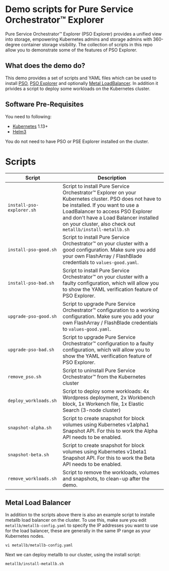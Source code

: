# Demo scripts for Pure Service Orchestrator™ Explorer

Pure Service Orchestrator™ Explorer (PSO Explorer) provides a unified view into storage, empowering Kubernetes admins and storage admins with 360-degree container storage visibility. The collection of scripts in this repo allow you to demonstrate some of the features of PSO Explorer.

## What does the demo do?

This demo provides a set of scripts and YAML files which can be used to install [PSO](https://github.com/purestorage/helm-charts/), [PSO Explorer](https://github.com/PureStorage-OpenConnect/pso-explorer) and optionally [Metal LoadBalancer](https://metallb.universe.tf/). In addition it privides a script to deploy some workloads on the Kubernetes cluster.

## Software Pre-Requisites
You need to following:
- [Kubernetes](https://kubernetes.io/) 1.13+
- [Helm3](https://helm.sh/)

You do not need to have PSO or PSE Explorer installed on the cluster.

# Scripts

| Script                                      | Description                                                                                                                                                |
|------------------------------------------------|------------------------------------------------------------------------------------------------------------------------------------------------------------|
| `install-pso-explorer.sh` | Script to install Pure Service Orchestrator™ Explorer on your Kubernetes cluster. PSO does not have to be installed. If you want to use a LoadBalancer to access PSO Explorer and don't have a Load Balancer installed on your cluster, also check out `metallb/install-metallb.sh` |
| `install-pso-good.sh` | Script to install Pure Service Orchestrator™ on your cluster with a good configuration. Make sure you add your own FlashArray / FlashBlade credentials to `values-good.yaml`. |
| `install-pso-bad.sh` | Script to install Pure Service Orchestrator™ on your cluster with a faulty configuration, which will allow you to show the YAML verification feature of PSO Explorer. |
| `upgrade-pso-good.sh` | Script to upgrade Pure Service Orchestrator™ configuration to a working configuration. Make sure you add your own FlashArray / FlashBlade credentials to `values-good.yaml`. |
| `upgrade-pso-bad.sh` | Script to upgrade Pure Service Orchestrator™ configuration to a faulty configuration, which will allow you to show the YAML verification feature of PSO Explorer. |
| `remove_pso.sh` | Script to uninstall Pure Service Orchestrator™ from the Kubernetes cluster |
| `deploy_workloads.sh` | Script to deploy some workloads: 4x Wordpress deployment, 2x Workbench block, 1x Workench file, 1x Elastic Search (3-node cluster) |
| `snapshot-alpha.sh` | Script to create snapshot for block volumes using Kubernetes v1alpha1 Snapshot API. For this to work the Alpha API needs to be enabled. |
| `snapshot-beta.sh` | Script to create snapshot for block volumes using Kubernetes v1beta1 Snapshot API. For this to work the Beta API needs to be enabled. |
| `remove_workloads.sh` | Script to remove the workloads, volumes and snapshots, to clean-up after the demo. |

## Metal Load Balancer

In addition to the scripts above there is also an example script to installe metallb load balancer on the cluster. To use this, make sure you edit `metallb/metallb-config.yaml` to specify the IP addresses you want to use for the load balancer, these are generally in the same IP range as your Kubernetes nodes. 

```
vi metallb/metallb-config.yaml
```

Next we can deploy metallb to our cluster, using the install script:

```
metallb/install-metallb.sh
```



